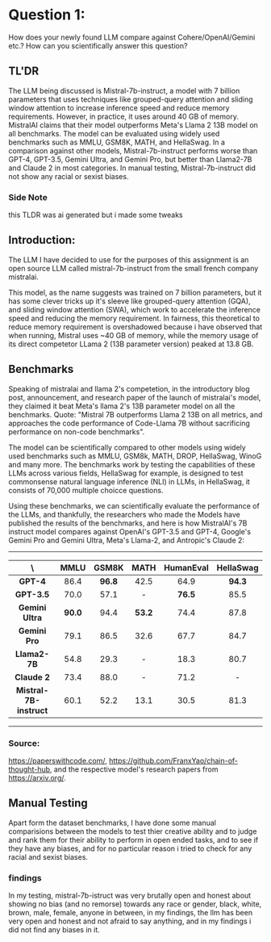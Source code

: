 # Question 1:
How does your newly found LLM compare against Cohere/OpenAI/Gemini etc.? How can you scientifically answer this question?

## TL'DR
The LLM being discussed is Mistral-7b-instruct, a model with 7 billion parameters that uses techniques like grouped-query attention and sliding window attention to increase inference speed and reduce memory requirements. However, in practice, it uses around 40 GB of memory. MistralAI claims that their model outperforms Meta's Llama 2 13B model on all benchmarks. The model can be evaluated using widely used benchmarks such as MMLU, GSM8K, MATH, and HellaSwag. In a comparison against other models, Mistral-7b-instruct performs worse than GPT-4, GPT-3.5, Gemini Ultra, and Gemini Pro, but better than Llama2-7B and Claude 2 in most categories. In manual testing, Mistral-7b-instruct did not show any racial or sexist biases.

### Side Note
this TLDR was ai generated but i made some tweaks

## Introduction:
The LLM I have decided to use for the purposes of this assignment is an open source LLM called mistral-7b-instruct from the small french company mistralai.

This model, as the name suggests was trained on 7 billion parameters, but it has some clever tricks up it's sleeve like grouped-query attention (GQA), and sliding window attention (SWA), which work to accelerate the inference speed and reducing the memory requirement. In fairness, this theoretical to reduce memory requirement is overshadowed because i have observed that when running, Mistral uses ~40 GB of memory, while the memory usage of its direct competetor LLama 2 (13B parameter version) peaked at 13.8 GB.


## Benchmarks
Speaking of mistralai and llama 2's competetion, in the introductory blog post, announcement, and research paper of the launch of mistralai's model, they claimed it beat Meta's llama 2's 13B parameter model on all the benchmarks. Quote: "Mistral 7B outperforms Llama 2 13B on all metrics, and approaches the code performance of Code-Llama 7B without sacrificing performance on non-code benchmarks".

The model can be scientifically compared to other models using widely used benchmarks such as MMLU, GSM8k, MATH, DROP, HellaSwag, WinoG and many more. The benchmarks work by testing the capabilities of these LLMs across various fields, HellaSwag for example, is designed to test commonsense natural language inference (NLI) in LLMs, in HellaSwag, it consists of 70,000 multiple choicce questions.

Using these benchmarks, we can scientifically evaluate the performance of the LLMs, and thankfully, the researchers who made the Models have published the results of the benchmarks, and here is how MistralAI's 7B instruct model compares against OpenAI's GPT-3.5 and GPT-4, Google's Gemini Pro and Gemini Ultra, Meta's Llama-2, and Antropic's Claude 2:
 ___________________________________________________________________________________________
|            \            | **MMLU** | **GSM8K** | **MATH** | **HumanEval** | **HellaSwag** |
|:-----------------------:|:--------:|:---------:|:--------:|:-------------:|:-------------:|
|        **GPT-4**        |   86.4   |  **96.8** |   42.5   |      64.9     |    **94.3**   |
|       **GPT-3.5**       |   70.0   |    57.1   |     -    |    **76.5**   |      85.5     |
|     **Gemini Ultra**    | **90.0** |    94.4   | **53.2** |      74.4     |      87.8     |
|      **Gemini Pro**     |   79.1   |    86.5   |   32.6   |      67.7     |      84.7     |
|      **Llama2-7B**      |   54.8   |    29.3   |     -    |      18.3     |      80.7     |
|       **Claude 2**      |   73.4   |    88.0   |     -    |      71.2     |       -       |
| **Mistral-7B-instruct** |   60.1   |    52.2   |   13.1   |      30.5     |      81.3     |
_____________________________________________________________________________________________

### Source:
 https://paperswithcode.com/, https://github.com/FranxYao/chain-of-thought-hub, and the respective model's research papers from https://arxiv.org/.

## Manual Testing
Apart form the dataset benchmarks, I have done some manual comparisions between the models to test thier creative ability and to judge and rank them for their ability to perform in open ended tasks, and to see if they have any biases, and for no particular reason i tried to check for any racial and sexist biases.

### findings
In my testing, mistral-7b-istruct was very brutally open and honest about showing no bias (and no remorse) towards any race or gender, black, white, brown, male, female, anyone in between, in my findings, the llm has been very open and honest and not afraid to say anything, and in my findings i did not find any biases in it.